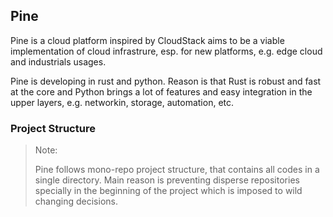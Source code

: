 
## Pine

Pine is a cloud platform inspired by CloudStack aims to be a viable implementation of cloud infrastrure, esp. for new platforms, e.g. edge cloud and industrials usages. 

Pine is developing in rust and python. Reason is that Rust is robust and fast at the core and Python brings a lot of features and easy integration in the upper layers, e.g. networkin, storage, automation, etc.   


### Project Structure

> Note:
> 
> Pine follows mono-repo project structure, that contains all codes in a single directory. 
> Main reason is preventing disperse repositories specially in the beginning of the project which is imposed to wild changing decisions.